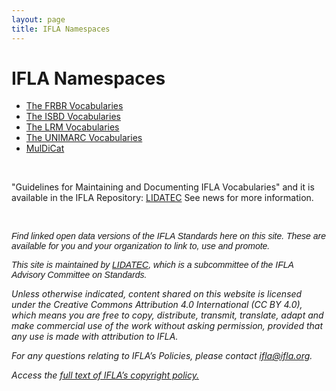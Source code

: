 ```yaml
---
layout: page
title: IFLA Namespaces
---
```


# IFLA Namespaces

* [The FRBR Vocabularies](fr)
* [The ISBD Vocabularies](isbd)
* [The LRM Vocabularies](lrm)
* [The UNIMARC Vocabularies](unimarc)
* [MulDiCat](muldicat)

<p><br></p>
"Guidelines for Maintaining and Documenting IFLA Vocabularies" and it is available in the IFLA Repository: <a href="[https://www.ifla.org/lidatec](https://repository.ifla.org/handle/123456789/2887)" rel="noopener noreferrer" target="_blank">LIDATEC</a> See news for more information.
<p><br></p>
<p><em><span style="font-size: 14px; font-family: Tahoma, Geneva, sans-serif;">Find linked open data versions of the IFLA Standards here on this site. These are available for you and your organization to link to, use and promote.</span></em></p>
<p><em><span style="font-size: 14px; font-family: Tahoma, Geneva, sans-serif;">This site is maintained by <a href="https://www.ifla.org/lidatec" rel="noopener noreferrer" target="_blank">LIDATEC</a>, which is a subcommittee of the IFLA Advisory Committee on Standards.&nbsp;</span></em></p>

_Unless otherwise indicated, content shared on this website is licensed under the Creative Commons Attribution 4.0 International (CC BY 4.0), which means you are free to copy, distribute, transmit, translate, adapt and make commercial use of the work without asking permission, provided that any use is made with attribution to IFLA._

_For any questions relating to IFLA’s Policies, please contact ifla@ifla.org._

_Access the [full text of IFLA’s copyright policy.](https://www.ifla.org/copyright/)_
